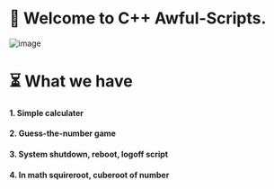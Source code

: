 # 🤠 Welcome to C++ Awful-Scripts.
![image](https://user-images.githubusercontent.com/83164668/121796794-4f442400-cc39-11eb-8adf-7ed1c975d1aa.png)
# ⏳ What we have
#### 1. Simple calculater
#### 2. Guess-the-number game
#### 3. System shutdown, reboot, logoff script
#### 4. In math squireroot, cuberoot of number
